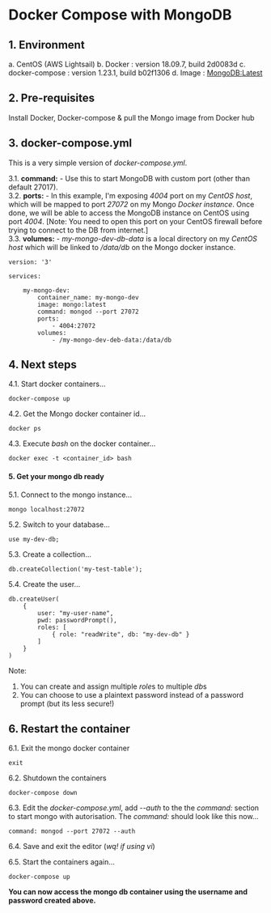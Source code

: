 # Docker Compose with MongoDB

## 1. Environment

a. CentOS (AWS Lightsail)
b. Docker : version 18.09.7, build 2d0083d
c. docker-compose : version 1.23.1, build b02f1306
d. Image : [MongoDB:Latest](https://hub.docker.com/_/mongo)

## 2. Pre-requisites
Install Docker, Docker-compose & pull the Mongo image from Docker hub

## 3. docker-compose.yml
This is a very simple version of *docker-compose.yml*. 

3.1. **command:** - Use this to start MongoDB with custom port (other than default 27017).    
3.2. **ports:** - In this example, I'm exposing *4004* port on my *CentOS host*, which will be mapped to port *27072* on my Mongo *Docker instance*. Once done, we will be able to access the MongoDB instance on CentOS using port *4004*. [Note: You need to open this port on your CentOS firewall before trying to connect to the DB from internet.]    
3.3. **volumes:** - *my-mongo-dev-db-data* is a local directory on my *CentOS host* which will be linked to */data/db* on the Mongo docker instance.   

    version: '3'

    services:

        my-mongo-dev:
            container_name: my-mongo-dev
            image: mongo:latest
            command: mongod --port 27072
            ports:
                - 4004:27072
            volumes:
                - /my-mongo-dev-deb-data:/data/db

## 4. Next steps

4.1. Start docker containers...

    docker-compose up

4.2. Get the Mongo docker container id...

    docker ps

4.3. Execute *bash* on the docker container...

    docker exec -t <container_id> bash

#### 5. Get your mongo db ready

5.1. Connect to the mongo instance...

    mongo localhost:27072

5.2. Switch to your database...

    use my-dev-db;

5.3. Create a collection...

    db.createCollection('my-test-table');

5.4. Create the user...

    db.createUser(
        {
            user: "my-user-name",
            pwd: passwordPrompt(),  
            roles: [
                { role: "readWrite", db: "my-dev-db" }
            ]
        }
    )

Note: 

1. You can create and assign multiple *role*s to multiple *db*s
2. You can choose to use a plaintext password instead of a password prompt (but its less secure!)

## 6. Restart the container

6.1. Exit the mongo docker container

    exit

6.2. Shutdown the containers

    docker-compose down

6.3. Edit the *docker-compose.yml*, add *--auth* to the the *command:* section to start mongo with autorisation. The *command:* should look like this now...

    command: mongod --port 27072 --auth

6.4. Save and exit the editor (*wq! if using vi*)

6.5. Start the containers again...

    docker-compose up

**You can now access the mongo db container using the username and password created above.**
